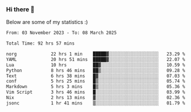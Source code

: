 ### Hi there 👋
Below are some of my statistics :)

<!--START_SECTION:waka-->

```txt
From: 03 November 2023 - To: 08 March 2025

Total Time: 92 hrs 57 mins

norg             22 hrs 1 min    █████▓░░░░░░░░░░░░░░░░░░░   23.29 %
YAML             20 hrs 51 mins  █████▓░░░░░░░░░░░░░░░░░░░   22.07 %
Lua              10 hrs          ██▓░░░░░░░░░░░░░░░░░░░░░░   10.59 %
Python           8 hrs 46 mins   ██▒░░░░░░░░░░░░░░░░░░░░░░   09.28 %
Text             6 hrs 38 mins   █▓░░░░░░░░░░░░░░░░░░░░░░░   07.03 %
conf             5 hrs 25 mins   █▒░░░░░░░░░░░░░░░░░░░░░░░   05.74 %
Markdown         5 hrs 3 mins    █▒░░░░░░░░░░░░░░░░░░░░░░░   05.36 %
Vim Script       3 hrs 46 mins   █░░░░░░░░░░░░░░░░░░░░░░░░   03.99 %
Nix              2 hrs 13 mins   ▓░░░░░░░░░░░░░░░░░░░░░░░░   02.36 %
jsonc            1 hr 41 mins    ▒░░░░░░░░░░░░░░░░░░░░░░░░   01.79 %
```

<!--END_SECTION:waka-->

<!--
**KlapenHz/KlapenHz** is a ✨ _special_ ✨ repository because its `README.md` (this file) appears on your GitHub profile.

Here are some ideas to get you started:

- 🔭 I’m currently working on ...
- 🌱 I’m currently learning ...
- 👯 I’m looking to collaborate on ...
- 🤔 I’m looking for help with ...
- 💬 Ask me about ...
- 📫 How to reach me: ...
- 😄 Pronouns: ...
- ⚡ Fun fact: ...
-->
